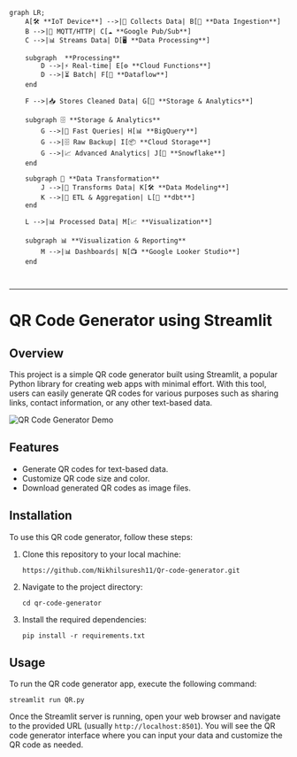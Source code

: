 ```mermaid
graph LR;
    A[🛠️ **IoT Device**] -->|📡 Collects Data| B[🔗 **Data Ingestion**]
    B -->|📨 MQTT/HTTP| C[☁️ **Google Pub/Sub**]
    C -->|📊 Streams Data| D[🖥️ **Data Processing**]

    subgraph  **Processing**
        D -->|⚡ Real-time| E[⚙️ **Cloud Functions**]
        D -->|⏳ Batch| F[🔄 **Dataflow**]
    end

    F -->|📥 Stores Cleaned Data| G[📂 **Storage & Analytics**]

    subgraph 🗄️ **Storage & Analytics**
        G -->|🚀 Fast Queries| H[📊 **BigQuery**]
        G -->|🗄️ Raw Backup| I[📦 **Cloud Storage**]
        G -->|📈 Advanced Analytics| J[📑 **Snowflake**]
    end

    subgraph 🔄 **Data Transformation**
        J -->|🔄 Transforms Data| K[🛠️ **Data Modeling**]
        K -->|🔀 ETL & Aggregation| L[🔧 **dbt**]
    end

    L -->|📊 Processed Data| M[📈 **Visualization**]
    
    subgraph 📊 **Visualization & Reporting**
        M -->|📊 Dashboards| N[📺 **Google Looker Studio**]
    end



```






















---

# QR Code Generator using Streamlit

## Overview

This project is a simple QR code generator built using Streamlit, a popular Python library for creating web apps with minimal effort. With this tool, users can easily generate QR codes for various purposes such as sharing links, contact information, or any other text-based data.

![QR Code Generator Demo](demo.gif)

## Features

- Generate QR codes for text-based data.
- Customize QR code size and color.
- Download generated QR codes as image files.

## Installation

To use this QR code generator, follow these steps:

1. Clone this repository to your local machine:

   ```
   https://github.com/Nikhilsuresh11/Qr-code-generator.git
   ```

2. Navigate to the project directory:

   ```
   cd qr-code-generator
   ```

3. Install the required dependencies:

   ```
   pip install -r requirements.txt
   ```

## Usage

To run the QR code generator app, execute the following command:

```
streamlit run QR.py
```

Once the Streamlit server is running, open your web browser and navigate to the provided URL (usually `http://localhost:8501`). You will see the QR code generator interface where you can input your data and customize the QR code as needed.
